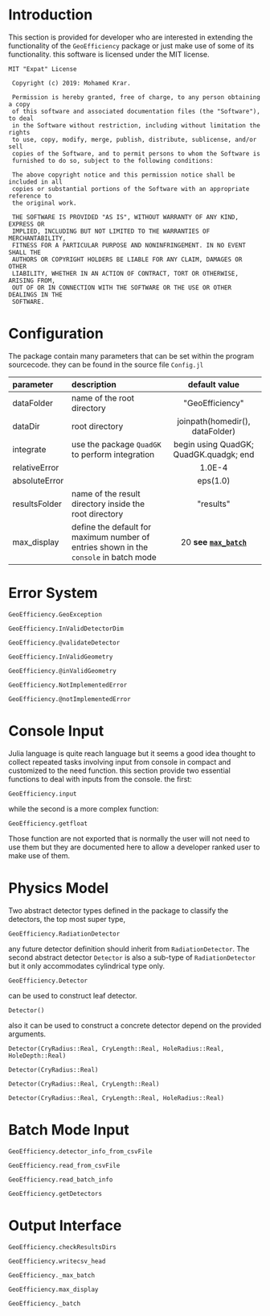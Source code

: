 # Introduction

This section is provided for developer who are interested in extending the functionality of the `GeoEfficiency` package or just make use of some of its functionality. this software is licensed under
the MIT license. 

```
MIT "Expat" License

 Copyright (c) 2019: Mohamed Krar.
 
 Permission is hereby granted, free of charge, to any person obtaining a copy
 of this software and associated documentation files (the "Software"), to deal
 in the Software without restriction, including without limitation the rights
 to use, copy, modify, merge, publish, distribute, sublicense, and/or sell
 copies of the Software, and to permit persons to whom the Software is
 furnished to do so, subject to the following conditions:
 
 The above copyright notice and this permission notice shall be included in all
 copies or substantial portions of the Software with an appropriate reference to 
 the original work.
 
 THE SOFTWARE IS PROVIDED "AS IS", WITHOUT WARRANTY OF ANY KIND, EXPRESS OR
 IMPLIED, INCLUDING BUT NOT LIMITED TO THE WARRANTIES OF MERCHANTABILITY,
 FITNESS FOR A PARTICULAR PURPOSE AND NONINFRINGEMENT. IN NO EVENT SHALL THE
 AUTHORS OR COPYRIGHT HOLDERS BE LIABLE FOR ANY CLAIM, DAMAGES OR OTHER
 LIABILITY, WHETHER IN AN ACTION OF CONTRACT, TORT OR OTHERWISE, ARISING FROM,
 OUT OF OR IN CONNECTION WITH THE SOFTWARE OR THE USE OR OTHER DEALINGS IN THE
 SOFTWARE.
```

# Configuration

The package contain many parameters that can be set within the program sourcecode. they can be found in the source file `Config.jl`

parameter | description| default value
:----------|:------------|:--------------:
dataFolder | name of the root directory | "GeoEfficiency"
dataDir    |  root directory            | joinpath(homedir(), dataFolder)
integrate  |  use the package `QuadGK` to perform integration | begin using QuadGK; QuadGK.quadgk; end
relativeError |                         | 1.0E-4  
absoluteError |                         | eps(1.0)
resultsFolder | name of the result directory inside the root directory | "results"  
max_display   | define the default for maximum number of entries shown in the `console` in batch mode | 20 **see [`max_batch`](@ref)**

# Error System

```@docs
GeoEfficiency.GeoException
```

```@docs
GeoEfficiency.InValidDetectorDim
```

```@docs
GeoEfficiency.@validateDetector
```

```@docs
GeoEfficiency.InValidGeometry
```

```@docs
GeoEfficiency.@inValidGeometry

```

```@docs
GeoEfficiency.NotImplementedError
```

```@docs
GeoEfficiency.@notImplementedError

```

# Console Input

Julia language is quite reach language but it seems a good idea thought to collect repeated tasks involving input from console in compact and customized to the need function.
this section provide two essential functions to deal with inputs from the console. the first:

```@docs
GeoEfficiency.input
```

while the second is a more complex function:

```@docs
GeoEfficiency.getfloat
```

Those function are not exported that is normally the user will not need to use them but they are documented here to allow a developer ranked user to make use of them.

# Physics Model

Two abstract detector types defined in the package to classify the detectors, the top most super type,

```@docs
GeoEfficiency.RadiationDetector
```

any future detector definition should inherit from `RadiationDetector`. The second abstract detector   `Detector` is also a sub-type of `RadiationDetector` but it only accommodates cylindrical type only.

```@docs
GeoEfficiency.Detector
```

can be used to construct leaf detector.

```@docs
Detector()
```

also it can be used to construct a concrete detector depend on the provided arguments.

```@docs
Detector(CryRadius::Real, CryLength::Real, HoleRadius::Real, HoleDepth::Real)
```

```@docs
Detector(CryRadius::Real)
```

```@docs
Detector(CryRadius::Real, CryLength::Real)
```

```@docs
Detector(CryRadius::Real, CryLength::Real, HoleRadius::Real)
```

# Batch Mode Input

```@docs
GeoEfficiency.detector_info_from_csvFile
```

```@docs
GeoEfficiency.read_from_csvFile
```

```@docs
GeoEfficiency.read_batch_info
```

```@docs
GeoEfficiency.getDetectors
```

# Output Interface

```@docs
GeoEfficiency.checkResultsDirs
```

```@docs
GeoEfficiency.writecsv_head
```

```@docs
GeoEfficiency._max_batch
```

```@docs
GeoEfficiency.max_display
```

```@docs
GeoEfficiency._batch
```
